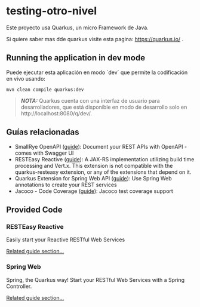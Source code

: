 # testing-otro-nivel

Este proyecto usa Quarkus, un micro Framework de Java.

Si quiere saber mas dde quarkus visite esta pagina: https://quarkus.io/ .

## Running the application in dev mode

Puede ejecutar esta aplicación en modo ´dev´ que permite la codificación en vivo usando:

```
mvn clean compile quarkus:dev
```

> **_NOTA:_**  Quarkus cuenta con una interfaz de usuario para desarrolladores, que está disponible en modo de desarrollo solo en http://localhost:8080/q/dev/.

## Guías relacionadas

- SmallRye OpenAPI ([guide](https://quarkus.io/guides/openapi-swaggerui)): Document your REST APIs with OpenAPI - comes with Swagger UI
- RESTEasy Reactive ([guide](https://quarkus.io/guides/resteasy-reactive)): A JAX-RS implementation utilizing build time processing and Vert.x. This extension is not compatible with the quarkus-resteasy extension, or any of the extensions that depend on it.
- Quarkus Extension for Spring Web API ([guide](https://quarkus.io/guides/spring-web)): Use Spring Web annotations to create your REST services
- Jacoco - Code Coverage ([guide](https://quarkus.io/guides/tests-with-coverage)): Jacoco test coverage support


## Provided Code

### RESTEasy Reactive

Easily start your Reactive RESTful Web Services

[Related guide section...](https://quarkus.io/guides/getting-started-reactive#reactive-jax-rs-resources)

### Spring Web

Spring, the Quarkus way! Start your RESTful Web Services with a Spring Controller.

[Related guide section...](https://quarkus.io/guides/spring-web#greetingcontroller)

